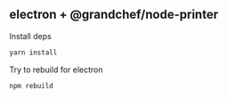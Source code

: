 ## electron + @grandchef/node-printer

Install deps

```jsx
yarn install
```

Try to rebuild for electron

```jsx
npm rebuild
```